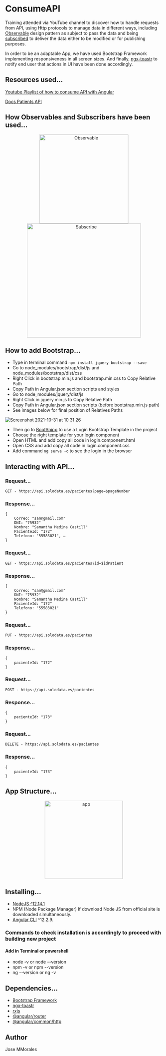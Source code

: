 # ConsumeAPI

Training attended via YouTube channel to discover how to handle requests from API, using Http protocols to manage data in different ways, including [Observable](https://angular.io/guide/observables) design pattern as subject to pass the data and being [subscribed](https://rxjs.dev/guide/subscription) to deliver the data either to be modified or for publishing purposes.

In order to be an adaptable App, we have used Bootstrap Framework implementing responsiveness in all screen sizes. And finally, [ngx-toastr](https://www.npmjs.com/package/ngx-toastr) to notify end user that actions in UI have been done accordingly. 

## Resources used... 

[Youtube Playlist of how to consume API with Angular](https://www.youtube.com/watch?v=ooAmdvpAE-o&list=PLIbWwxXce3VqQxabv3aT0nHnhHQH6F-qG)

[Docs Patients API](https://api.solodata.es/)

## How Observables and Subscribers have been used...

<div align="center">
    <img width="285" alt="Observable" src="https://user-images.githubusercontent.com/43299285/141693393-c9e4b5cb-4190-4ca8-a9e5-6dfb44f66c74.PNG">
    <img width="365" alt="Subscribe" src="https://user-images.githubusercontent.com/43299285/141693550-288125e3-5058-46eb-943f-ac12e684fc20.PNG">
</div>


## How to add Bootstrap...
* Type in terminal command `npm install jquery bootstrap --save`
* Go to node_modules/bootstrap/dist/js and node_modules/bootstrap/dist/css
* Right Click in bootstrap.min.js and bootstrap.min.css to Copy Relative Path
* Copy Path in Angular.json section scripts and styles
* Go to node_modules/jquery/dist/js
* Right Click in jquery.min.js to Copy Relative Path
* Copy Path in Angular.json section scripts (before bootstrap.min.js path)
* See images below for final position of Relatives Paths

![Screenshot 2021-10-31 at 10 31 26](https://user-images.githubusercontent.com/43299285/139576282-ba521717-3d75-4cfd-80ba-a16a44f30c1b.png)

* Then go to [BootSnipp](https://bootsnipp.com/) to use a Login Bootstrap Template in the project 
* Choose the right template for your login component
* Open HTML and add copy all code in login.component.html
* Open CSS and add copy all code in login.component.css
* Add command `ng serve -o` to see the login in the browser

## Interacting with API...

### Request...
`GET - https://api.solodata.es/pacientes?page=$pageNumber`
### Response...
```
{
    Correo: "sam@gmail.com"
    DNI: "75932"
    Nombre: "Samantha Medina Castill"
    PacienteId: "172"
    Telefono: "55583021", …
}
```
### Request...
`GET - https://api.solodata.es/pacientes?id=$idPatient`
### Response...
```
{
    Correo: "sam@gmail.com"
    DNI: "75932"
    Nombre: "Samantha Medina Castill"
    PacienteId: "172"
    Telefono: "55583021"
}
```
### Request...
`PUT - https://api.solodata.es/pacientes`
### Response...
```
{
    pacienteId: "172"
}
```
### Request...
`POST - https://api.solodata.es/pacientes`
### Response...
```
{
    pacienteId: "173"
}
```
### Request...
`DELETE - https://api.solodata.es/pacientes`
### Response...
```
{
    pacienteId: "173"
}
```
## App Structure...
<div align="center">
<img width="250" alt="app" src="https://user-images.githubusercontent.com/43299285/141678365-58c37055-bf48-4ebb-acfe-be942ef51a03.PNG">
</div>

## Installing...
* [NodeJS ^12.14.1](https://nodejs.org/en/)
* NPM (Node Package Manager) If download Node JS from official site is downloaded simultaneously.
* [Angular CLI](https://github.com/angular/angular-cli) ^12.2.9.

### Commands to check installation is accordingly to proceed with building new project
#### Add in Terminal or powershell
* node -v or node --version
* npm -v or npm --version
* ng --version or ng -v

## Dependencies...
* [Bootstrap Framework](https://getbootstrap.com/docs/3.4/getting-started/)
* [ngx-toastr](https://www.npmjs.com/package/ngx-toastr)
* [rxjs](https://rxjs.dev/)
* [@angular/router](https://angular.io/api/router)
* [@angular/common/http](https://angular.io/guide/http)
## Author
Jose MMorales


